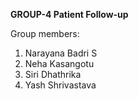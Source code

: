**GROUP-4 Patient Follow-up**

Group members:
1. Narayana Badri S
2. Neha Kasangotu 
3. Siri Dhathrika
4. Yash Shrivastava
